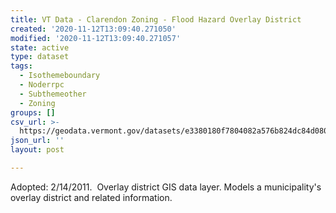```yaml
---
title: VT Data - Clarendon Zoning - Flood Hazard Overlay District
created: '2020-11-12T13:09:40.271050'
modified: '2020-11-12T13:09:40.271057'
state: active
type: dataset
tags:
  - Isothemeboundary
  - Noderrpc
  - Subthemeother
  - Zoning
groups: []
csv_url: >-
  https://geodata.vermont.gov/datasets/e3380180f7804082a576b824dc84d080_0.csv?outSR=%7B%22latestWkid%22%3A3857%2C%22wkid%22%3A102100%7D
json_url: ''
layout: post

---
```

Adopted: 2/14/2011.  Overlay district GIS data layer. Models a municipality's overlay district and related information.
